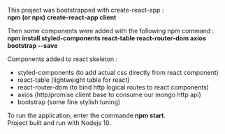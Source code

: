 This project was bootstrapped with create-react-app :   
**npm (or npx) create-react-app client**   

Then some components were added with the following npm command :  
**npm install styled-components react-table react-router-dom axios bootstrap --save**    

Components added to react skeleton :     
- styled-components (to add actual css directly from react component)   
- react-table (lightweight table for react)   
- react-router-dom (to bind http logical routes to react components)   
- axios (http/promise client base to consume our mongo http api)   
- bootstrap (some fine stylish tuning)   
    
To run the application, enter the commande **npm start**.   
Project built and run with Nodejs 10.   
